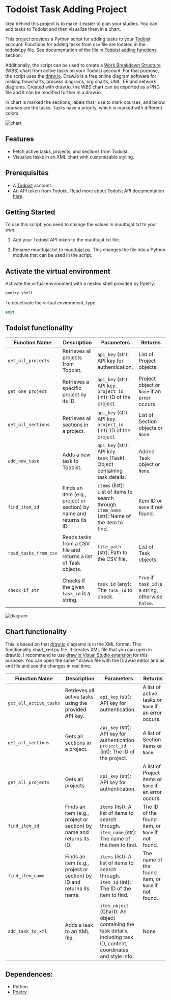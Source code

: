 # Todoist Task Adding Project

Idea behind this project is to make it easier to plan your studies. You can add tasks to Todoist and then visualize them in a chart. 

This project provides a Python script for adding tasks to your [Todoist](https://todoist.com) account. Functions for adding tasks from csv file are located in the todoist.py file. See documentation of the file in [Todoist adding functions](#todoist-adding-functions) section.

Additionally, the script can be used to create a [Work Breakdown Structure](https://en.wikipedia.org/wiki/Work_breakdown_structure) (WBS) chart from active tasks on your Todoist account. For that purpose, the script uses the [draw.io](https://www.drawio.com/). Draw.io is a free online diagram software for making flowcharts, process diagrams, org charts, UML, ER and network diagrams. Created with draw.io, the WBS chart can be exported as a PNG file and it can be modified further in a draw.io. 

In chart is marked the sections, labels that I use to mark courses, and below courses are the tasks. Tasks have a priority, which is marked with different colors. 

![chart](wbs_chart.PNG)



## Features

- Fetch active tasks, projects, and sections from Todoist.
- Visualize tasks in an XML chart with customizable styling.

## Prerequisites

- A [Todoist](https://todoist.com) account.
- An API token from Todoist. Read more about Todoist API documentation [here](https://developer.todoist.com/rest/v2#overview).

## Getting Started

To use this script, you need to change the values in muuttujat.txt to your own.

1. Add your Todoist API token to the muuttujat.txt file.

2. Rename muuttujat.txt to muuttujat.py. This changes the file into a Python module that can be used in the script.

## Activate the virtual environment

Activate the virtual environment with a nested shell provided by Poetry:

```powershell
poetry shell
```

To deactivate the virtual environment, type:

```powershell
exit
```

## Todoist functionality

| Function Name            | Description                                         | Parameters                                                    | Returns                                        |
|--------------------------|-----------------------------------------------------|---------------------------------------------------------------|------------------------------------------------|
| `get_all_projects`       | Retrieves all projects from Todoist.                | `api_key` (str): API key for authentication.                  | List of Project objects.                       |
| `get_one_project`        | Retrieves a specific project by its ID.             | `api_key` (str): API key.<br>`project_id` (int): ID of the project. | Project object or `None` if an error occurs.   |
| `get_all_sections`       | Retrieves all sections in a project.                | `api_key` (str): API key.<br>`project_id` (int): ID of the project. | List of Section objects or `None`.             |
| `add_new_task`           | Adds a new task to Todoist.                         | `api_key` (str): API key.<br>`task` (Task): Object containing task details. | Added Task object or `None`.                   |
| `find_item_id`           | Finds an item (e.g., project or section) by name and returns its ID. | `items` (list): List of items to search through.<br>`item_name` (str): Name of the item to find. | Item ID or `None` if not found.                |
| `read_tasks_from_csv`    | Reads tasks from a CSV file and returns a list of Task objects. | `file_path` (str): Path to the CSV file.                     | List of Task objects.                          |
| `check_if_str`           | Checks if the given `task_id` is a string.          | `task_id` (any): The `task_id` to check.                      | `True` if `task_id` is a string, otherwise `False`. |

![diagram](diagram.drawio.png)


## Chart functionality

This is based on that [draw.io](https://www.drawio.com/) diagrams is in the  XML format. This functionality chart_xml.py file. It creates XML file that you can open in draw.io.
I recommend to use [draw.io Visual Studio extension ](https://marketplace.visualstudio.com/items?itemName=hediet.vscode-drawio) for this purpose. You can open the same *.drawio file with the Draw.io editor and as xml file and see the changes in real time. 

| Function Name          | Description                                         | Parameters                                                                                                              | Returns                                             |
|------------------------|-----------------------------------------------------|-------------------------------------------------------------------------------------------------------------------------|-----------------------------------------------------|
| `get_all_active_tasks` | Retrieves all active tasks using the provided API key. | `api_key` (str): API key for authentication.                                                       | A list of active tasks or `None` if an error occurs. |
| `get_all_sections`     | Gets all sections in a project.                       | `api_key` (str): API key for authentication.<br>`project_id` (int): The ID of the project.                   | A list of Section items or `None`.                   |
| `get_all_projects`     | Gets all projects.                                    | `api_key` (str): API key for authentication.                                                                 | A list of Project items or `None` if an error occurs.|
| `find_item_id`         | Finds an item (e.g., project or section) by name and returns its ID. | `items` (list): A list of items to search through.<br>`item_name` (str): The name of the item to find. | The ID of the found item, or `None` if not found.    |
| `find_item_name`       | Finds an item (e.g., project or section) by ID and returns its name. | `items` (list): A list of items to search through.<br>`item_id` (int): The ID of the item to find.     | The name of the found item, or `None` if not found.  |
| `add_task_to_xml`      | Adds a task to an XML file.                           | `item_object` (Chart): An object containing the task details, including task ID, content, coordinates, and style info.| None                                                |


## Dependences:

- Python
- [Poetry](https://python-poetry.org/docs/)